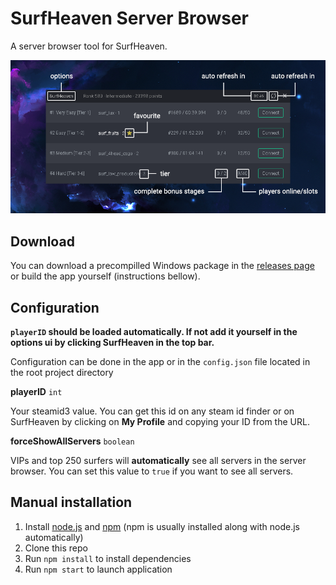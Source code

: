 # SurfHeaven Server Browser
A server browser tool for SurfHeaven.

![Preview](preview.png)

## Download
You can download a precompilled Windows package in the [releases page](https://github.com/Mazvy/surfheaven-server-browser/releases) or build the app yourself (instructions bellow).

## Configuration
**`playerID` should be loaded automatically. If not add it yourself in the options ui by clicking SurfHeaven in the top bar.**

Configuration can be done in the app or in the `config.json` file located in the root project directory

**playerID** `int`

Your steamid3 value. You can get this id on any steam id finder or on SurfHeaven by clicking on **My Profile** and copying your ID from the URL.

**forceShowAllServers** `boolean`

VIPs and top 250 surfers will **automatically** see all servers in the server browser. You can set this value to `true` if you want to see all servers.

## Manual installation
1. Install [node.js](https://nodejs.org/en/download/) and [npm](https://docs.npmjs.com/downloading-and-installing-node-js-and-npm) (npm is usually installed along with node.js automatically) 
2. Clone this repo
3. Run `npm install` to install dependencies
4. Run `npm start` to launch application
